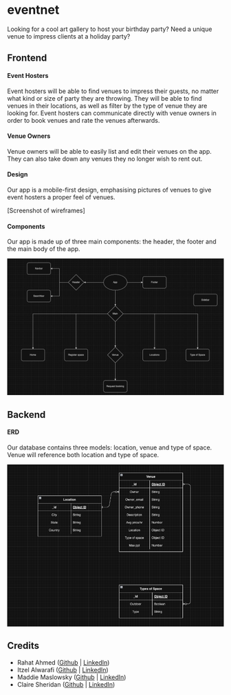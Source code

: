 # eventnet

Looking for a cool art gallery to host your birthday party? Need a unique venue to impress clients at a holiday party?

## Frontend

#### Event Hosters

Event hosters will be able to find venues to impress their guests, no matter what kind or size of party they are throwing. They will be able to find venues in their locations, as well as filter by the type of venue they are looking for. Event hosters can communicate directly with venue owners in order to book venues and rate the venues afterwards.

#### Venue Owners

Venue owners will be able to easily list and edit their venues on the app. They can also take down any venues they no longer wish to rent out.

#### Design

Our app is a mobile-first design, emphasising pictures of venues to give event hosters a proper feel of venues.

[Screenshot of wireframes]

#### Components

Our app is made up of three main components: the header, the footer and the main body of the app.

![CRH](./planning/CRH.png)

## Backend

#### ERD

Our database contains three models: location, venue and type of space. Venue will reference both location and type of space.

![ERD](./planning/ERD.png)

## Credits

- Rahat Ahmed ([Github](https://github.com/rahmed712) | [LinkedIn](https://www.linkedin.com/in/rahat-ahmed711/))
- Itzel Alwarafi ([Github](https://github.com/itzelalwarafi) | [LinkedIn](https://www.linkedin.com/in/itzelalwarafi/))
- Maddie Maslowsky ([Github](https://github.com/maddiemaz) | [LinkedIn](https://www.linkedin.com/in/madeline-maslowsky/))
- Claire Sheridan ([Github](https://github.com/cys2110) | [LinkedIn](www.linkedin.com/in/claire-y-sheridan))
